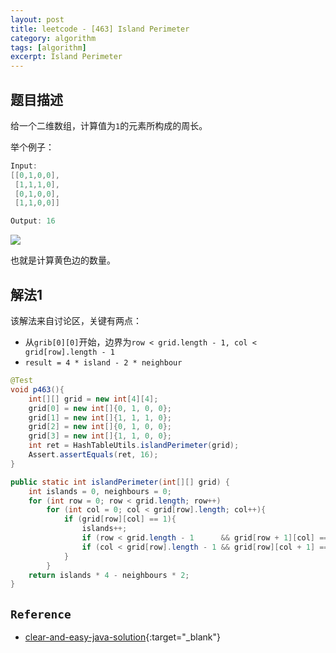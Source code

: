 ```yaml
---
layout: post
title: leetcode - [463] Island Perimeter
category: algorithm
tags: [algorithm]
excerpt: Island Perimeter
---
```


## 题目描述  

给一个二维数组，计算值为`1`的元素所构成的周长。  

举个例子：  

``` java
Input:
[[0,1,0,0],
 [1,1,1,0],
 [0,1,0,0],
 [1,1,0,0]]

Output: 16

```


![](https://yyc-images.oss-cn-beijing.aliyuncs.com/463_problem.png)  

也就是计算黄色边的数量。  


## 解法1  

该解法来自讨论区，关键有两点：  

- 从`grib[0][0]`开始，边界为`row < grid.length - 1, col < grid[row].length - 1`  
- `result = 4 * island - 2 * neighbour`  

``` java
@Test
void p463(){
    int[][] grid = new int[4][4];
    grid[0] = new int[]{0, 1, 0, 0};
    grid[1] = new int[]{1, 1, 1, 0};
    grid[2] = new int[]{0, 1, 0, 0};
    grid[3] = new int[]{1, 1, 0, 0};
    int ret = HashTableUtils.islandPerimeter(grid);
    Assert.assertEquals(ret, 16);
}

public static int islandPerimeter(int[][] grid) {
    int islands = 0, neighbours = 0;
    for (int row = 0; row < grid.length; row++)
        for (int col = 0; col < grid[row].length; col++){
            if (grid[row][col] == 1){
                islands++;
                if (row < grid.length - 1      && grid[row + 1][col] == 1) neighbours++;
                if (col < grid[row].length - 1 && grid[row][col + 1] == 1) neighbours++;
            }
        }
    return islands * 4 - neighbours * 2;
}
```


## `Reference`  
- [clear-and-easy-java-solution](https://leetcode.com/problems/island-perimeter/discuss/95001/clear-and-easy-java-solution){:target="_blank"}  